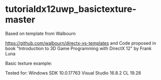 # tutorialdx12uwp_basictexture-master
Based on template from Walbourn

https://github.com/walbourn/directx-vs-templates
and Code proposed in book "Introduction to 3D Game Programming with DirectX 12" by Frank Luna

Basic texture example:

Tested for:
Windows SDK 10.0.17763
Visual Studio 16.8.2
CL 19.28
